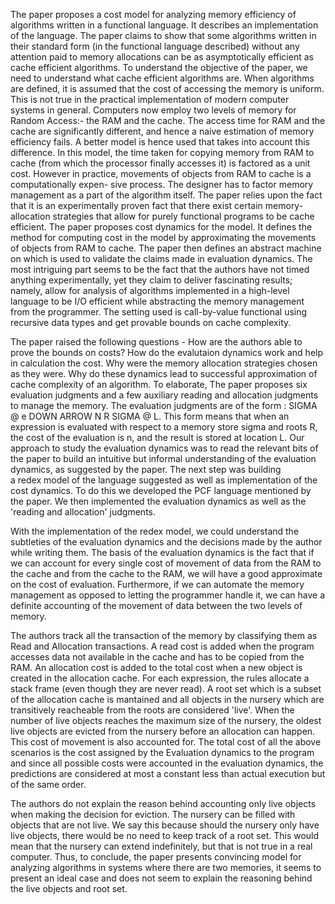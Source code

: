 The paper proposes a cost model for analyzing memory efficiency of algorithms written in a
functional language. It describes an implementation of the language. The paper claims to show
that some algorithms written in their standard form (in the functional language described)
without any attention paid to memory allocations can be as asymptotically efficient as cache
efficient algorithms.
To understand the objective of the paper, we need to understand what cache efficient
algorithms are. When algorithms are defined, it is assumed that the cost of accessing the
memory is uniform. This is not true in the practical implementation of modern computer
systems in general. Computers now employ two levels of memory for Random Access:- the
RAM and the cache. The access time for RAM and the cache are significantly different, and
hence a naive estimation of memory efficiency fails. A better model is hence used that takes
into account this difference. In this model, the time taken for copying memory from RAM to
cache (from which the processor finally accesses it) is factored as a unit cost.
However in practice, movements of objects from RAM to cache is a computationally expen-
sive process. The designer has to factor memory management as a part of the algorithm itself.
The paper relies upon the fact that it is an experimentally proven fact that there exist certain
memory-allocation strategies that allow for purely functional programs to be cache efficient.
The paper proposes cost dynamics for the model. It defines the method for computing cost
in the model by approximating the movements of objects from RAM to cache. The paper
then defines an abstract machine on which is used to validate the claims made in evaluation dynamics.
The most intriguing part seems to be the fact that the
authors have not timed anything experimentally, yet they claim to deliver fascinating results;
namely, allow for analysis of algorithms implemented in a high-level language to be I/O efficient while
abstracting the memory management from the programmer. The setting used is call-by-value functional
using recursive data types and get provable bounds on cache complexity.


The paper raised the following questions - How are the authors able to prove the bounds on costs? How do
the evalutaion dynamics work and help in calculation the cost. Why were the memory allocation strategies chosen as they were. Why do these dynamics lead to successful approximation of cache complexity of an algorithm. 
To elaborate, The paper proposes six evaluation judgments and a few auxiliary reading and allocation judgments to manage the memory. The evaluation
judgments are of the form : SIGMA @ e DOWN ARROW N R SIGMA @ L. 
This form means that when an expression is evaluated with respect to a memory store sigma and roots R, the cost of the evaluation is n, and the result is stored at location L.
 Our approach to study the evaluation dynamics was to read the relevant bits of the paper to build an intuitive but 
  informal understanding of the evaluation dynamics, as suggested by the paper.  The next step was building  
 a redex model of the language suggested as well as implementation of the cost dynamics. To do this we  developed
the PCF language mentioned by the paper. We then implemented the evaluation dynamics as well as the 'reading and  allocation' judgments.

With the implementation of the redex model, we could understand the subtleties of the evaluation dynamics and the decisions made by the author
while writing them. The basis of the evaluation dynamics is the fact that if we can account for every single cost of movement of data from the RAM to the cache and from the cache to the RAM, we will have a good approximate on the cost of evaluation.  Furthermore, if we can automate the memory management as opposed to letting the programmer handle it, we can have a definite accounting of the movement of data between the two levels of memory.

The authors track all the transaction of the memory by classifying them as Read and Allocation transactions. A read cost is added when the program accesses data not available in the cache and has to be copied from the RAM. An allocation cost is added to the total cost when a new object is created in the allocation cache.
For each expression, the rules allocate a stack frame (even though they are never read). A root set which is a subset of the allocation cache is
mantained and all objects in the nursery which are transitively reacheable from the roots are considered 'live'. When the number of live objects reaches the maximum size of the nursery, the oldest live objects are evicted from the nursery before an allocation can happen. This cost of movement is also accounted for. 
The total cost of all the above scenarios is the cost assigned by the Evaluation dynamics to the program and since all possible costs were accounted in the evaluation dynamics, the predictions are considered at most a constant less than actual execution but of the same order.

The authors do not explain the reason behind accounting only live objects when making the decision for eviction. The nursery can be filled with objects that are not live. We say this because should the nursery only have live objects, there would be no need to keep track of a root set. This would mean that the nursery can extend indefinitely, but that is not true in a real computer.
Thus, to conclude, the paper presents convincing model for analyzing algorithms in systems where there are two memories, it seems to present an ideal case and does not seem to explain the reasoning behind the live objects and root set.
